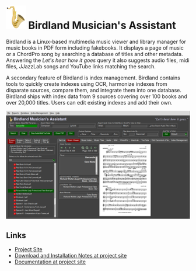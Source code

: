 # ![saxophone](Images/Saxophone_64.png) Birdland Musician's Assistant

Birdland is a Linux-based multimedia music viewer and library manager for music books in PDF form including fakebooks.  It
displays a page of music or a ChordPro song by searching a database of
titles and other metadata.  Answering the *Let's hear how it goes* query it also suggests
audio files, midi files, JJazzLab songs and YouTube links matching the search.

A secondary feature of Birdland is index management.  Birdland contains tools to quickly create
indexes using OCR, harmonize indexes from disparate sources, compare them, and integrate them into
one database.  Birdland ships with index data from 9 sources covering over 100 books
and over 20,000 titles.  Users can edit existing indexes and add their own.

![small-full-window](Images/small-full-window.png)

## Links

* [Project Site](https://birdland.wrwetzel.com)
* [Download and Installation Notes at project site](https://birdland.wrwetzel.com/#download)
* [Documentation at project site](https://birdland.wrwetzel.com/_build/html/birdland.html)
